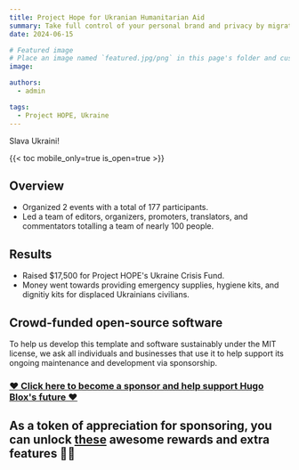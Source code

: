 ```yaml
---
title: Project Hope for Ukranian Humanitarian Aid
summary: Take full control of your personal brand and privacy by migrating away from the big tech platforms!
date: 2024-06-15

# Featured image
# Place an image named `featured.jpg/png` in this page's folder and customize its options here.
image:

authors:
  - admin

tags:
  - Project HOPE, Ukraine
---
```


Slava Ukraini! 

{{< toc mobile_only=true is_open=true >}}

## Overview

- Organized 2 events with a total of 177 participants.
- Led a team of editors, organizers, promoters, translators, and commentators totalling a team of nearly 100 people.

## Results

- Raised $17,500 for Project HOPE's Ukraine Crisis Fund.
- Money went towards providing emergency supplies, hygiene kits, and dignitiy kits for displaced Ukrainians civilians.

## Crowd-funded open-source software

To help us develop this template and software sustainably under the MIT license, we ask all individuals and businesses that use it to help support its ongoing maintenance and development via sponsorship.

### [❤️ Click here to become a sponsor and help support Hugo Blox's future ❤️](https://hugoblox.com/sponsor/)

As a token of appreciation for sponsoring, you can **unlock [these](https://hugoblox.com/sponsor/) awesome rewards and extra features 🦄✨**
---
